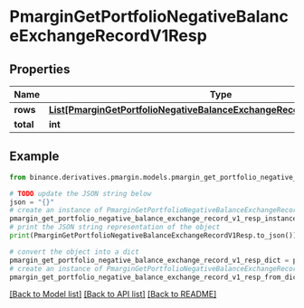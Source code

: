 # PmarginGetPortfolioNegativeBalanceExchangeRecordV1Resp


## Properties

Name | Type | Description | Notes
------------ | ------------- | ------------- | -------------
**rows** | [**List[PmarginGetPortfolioNegativeBalanceExchangeRecordV1RespRowsInner]**](PmarginGetPortfolioNegativeBalanceExchangeRecordV1RespRowsInner.md) |  | [optional] 
**total** | **int** |  | [optional] 

## Example

```python
from binance.derivatives.pmargin.models.pmargin_get_portfolio_negative_balance_exchange_record_v1_resp import PmarginGetPortfolioNegativeBalanceExchangeRecordV1Resp

# TODO update the JSON string below
json = "{}"
# create an instance of PmarginGetPortfolioNegativeBalanceExchangeRecordV1Resp from a JSON string
pmargin_get_portfolio_negative_balance_exchange_record_v1_resp_instance = PmarginGetPortfolioNegativeBalanceExchangeRecordV1Resp.from_json(json)
# print the JSON string representation of the object
print(PmarginGetPortfolioNegativeBalanceExchangeRecordV1Resp.to_json())

# convert the object into a dict
pmargin_get_portfolio_negative_balance_exchange_record_v1_resp_dict = pmargin_get_portfolio_negative_balance_exchange_record_v1_resp_instance.to_dict()
# create an instance of PmarginGetPortfolioNegativeBalanceExchangeRecordV1Resp from a dict
pmargin_get_portfolio_negative_balance_exchange_record_v1_resp_from_dict = PmarginGetPortfolioNegativeBalanceExchangeRecordV1Resp.from_dict(pmargin_get_portfolio_negative_balance_exchange_record_v1_resp_dict)
```
[[Back to Model list]](../README.md#documentation-for-models) [[Back to API list]](../README.md#documentation-for-api-endpoints) [[Back to README]](../README.md)



